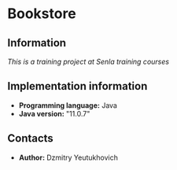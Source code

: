 # Bookstore
## Information

*This is a training project at Senla training courses*

## Implementation information

* **Programming language:** Java 
* **Java version:** "11.0.7"

## Contacts

* **Author:** Dzmitry Yeutukhovich
